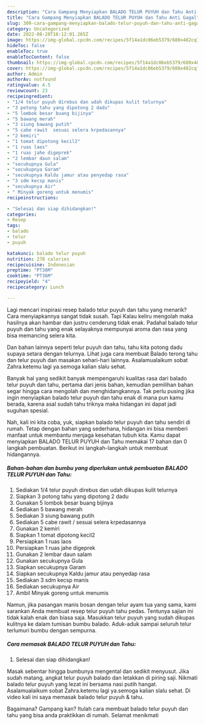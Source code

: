 ```yaml
---
description: "Cara Gampang Menyiapkan BALADO TELUR PUYUH dan Tahu Anti Gagal"
title: "Cara Gampang Menyiapkan BALADO TELUR PUYUH dan Tahu Anti Gagal"
slug: 309-cara-gampang-menyiapkan-balado-telur-puyuh-dan-tahu-anti-gagal
category: Uncategorized
date: 2022-08-28T16:12:01.265Z
image: https://img-global.cpcdn.com/recipes/5f14a1dc06eb5379/680x482cq70/balado-telur-puyuh-dan-tahu-foto-resep-utama.jpg
hideToc: false
enableToc: true
enableTocContent: false
thumbnail: https://img-global.cpcdn.com/recipes/5f14a1dc06eb5379/680x482cq70/balado-telur-puyuh-dan-tahu-foto-resep-utama.jpg
cover: https://img-global.cpcdn.com/recipes/5f14a1dc06eb5379/680x482cq70/balado-telur-puyuh-dan-tahu-foto-resep-utama.jpg
author: Admin
authorAv: notfound
ratingvalue: 4.5
reviewcount: 23
recipeingredient:
- "1/4 telur puyuh direbus dan udah dikupas kulit telurnya"
- "3 potong tahu yang dipotong 2 dadu"
- "5 lombok besar buang bijinya"
- "5 bawang merah"
- "3 siung bawang putih"
- "5 cabe rawit  sesuai selera krpedasannya"
- "2 kemiri"
- "1 tomat dipotong kecil2"
- "1 ruas laos"
- "1 ruas jahe digeprek"
- "2 lembar daun salam"
- "secukupnya Gula"
- "secukupnya Garam"
- "secukupnya Kaldu jamur atau penyedap rasa"
- "3 sdm kecsp manis"
- "secukupnya Air"
- " Minyak goreng untuk menumis"
recipeinstructions:

- "Selesai dan siap dihidangkan!"
categories:
- Resep
tags:
- balado
- telur
- puyuh

katakunci: balado telur puyuh 
nutrition: 278 calories
recipecuisine: Indonesian
preptime: "PT38M"
cooktime: "PT36M"
recipeyield: "4"
recipecategory: Lunch

---
```



Lagi mencari inspirasi resep balado telur puyuh dan tahu yang menarik? Cara menyiapkannya sangat tidak susah. Tapi Kalau keliru mengolah maka hasilnya akan hambar dan justru cenderung tidak enak. Padahal balado telur puyuh dan tahu yang enak selayaknya mempunyai aroma dan rasa yang bisa memancing selera kita.


Dan bahan lainnya seperti telur puyuh dan tahu, tahu kita potong dadu supaya setara dengan telurnya. Lihat juga cara membuat Balado terong tahu dan telur puyuh dan masakan sehari-hari lainnya. Asalamualaikum sobat Zahra.ketemu lagi ya.semoga kalian slalu sehat.

Banyak hal yang sedikit banyak mempengaruhi kualitas rasa dari balado telur puyuh dan tahu, pertama dari jenis bahan, kemudian pemilihan bahan segar hingga cara mengolah dan menghidangkannya. Tak perlu pusing jika ingin menyiapkan balado telur puyuh dan tahu enak di mana pun kamu berada, karena asal sudah tahu triknya maka hidangan ini dapat jadi suguhan spesial.


Nah, kali ini kita coba, yuk, siapkan balado telur puyuh dan tahu sendiri di rumah. Tetap dengan bahan yang sederhana, hidangan ini bisa memberi manfaat untuk membantu menjaga kesehatan tubuh kita. Kamu dapat menyiapkan BALADO TELUR PUYUH dan Tahu memakai 17 bahan dan 0 langkah pembuatan. Berikut ini langkah-langkah untuk membuat hidangannya.

<!--inarticleads1-->

##### Bahan-bahan dan bumbu yang diperlukan untuk pembuatan BALADO TELUR PUYUH dan Tahu:

1. Sediakan 1/4 telur puyuh direbus dan udah dikupas kulit telurnya
1. Siapkan 3 potong tahu yang dipotong 2 dadu
1. Gunakan 5 lombok besar buang bijinya
1. Sediakan 5 bawang merah
1. Sediakan 3 siung bawang putih
1. Sediakan 5 cabe rawit / sesuai selera krpedasannya
1. Gunakan 2 kemiri
1. Siapkan 1 tomat dipotong kecil2
1. Persiapkan 1 ruas laos
1. Persiapkan 1 ruas jahe digeprek
1. Gunakan 2 lembar daun salam
1. Gunakan secukupnya Gula
1. Siapkan secukupnya Garam
1. Siapkan secukupnya Kaldu jamur atau penyedap rasa
1. Sediakan 3 sdm kecsp manis
1. Sediakan secukupnya Air
1. Ambil  Minyak goreng untuk menumis


Namun, jika pasangan manis bosan dengan telur ayam tua yang sama, kami sarankan Anda membuat resep telur puyuh tahu pedas. Tentunya sajian ini tidak kalah enak dan biasa saja. Masukkan telur puyuh yang sudah dikupas kulitnya ke dalam tumisan bumbu balado. Aduk-aduk sampai seluruh telur terlumuri bumbu dengan sempurna. 

<!--inarticleads2-->

##### Cara memasak BALADO TELUR PUYUH dan Tahu:


1. Selesai dan siap dihidangkan!

Masak sebentar hingga bumbunya mengental dan sedikit menyusut. Jika sudah matang, angkat telur puyuh balado dan letakkan di piring saji. Nikmati balado telur puyuh yang lezat ini bersama nasi putih hangat. Asalamualaikum sobat Zahra.ketemu lagi ya.semoga kalian slalu sehat. Di video kali ini saya memasak balado telur puyuh &amp; tahu. 

Bagaimana? Gampang kan? Itulah cara membuat balado telur puyuh dan tahu yang bisa anda praktikkan di rumah. Selamat menikmati
